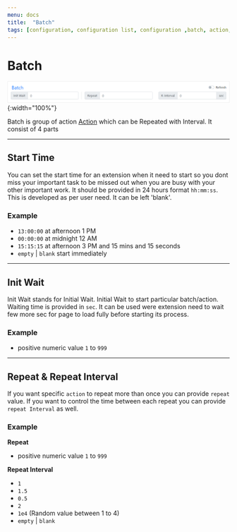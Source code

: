 ```yaml
---
menu: docs
title:  "Batch"
tags: [configuration, configuration list, configuration ,batch, action, start time, XPath, Value,repeat, repeat interval, r-interval]
---
```



# Batch

![Batch](../assets/img/batch.png){:width="100%"}

Batch is group of action [Action](action.md) which can be Repeated with Interval. It consist of 4 parts 

---

## Start Time
You can set the start time for an extension when it need to start so you dont miss your important task to be missed out when you are busy with your other important work. It should be provided in 24 hours format `hh:mm:ss`. This is developed as per user need. It can be left 'blank'.

### Example
* `13:00:00` at afternoon 1 PM
* `00:00:00` at midnight 12 AM
* `15:15:15` at afternoon 3 PM and 15 mins and 15 seconds
*  `empty` | `blank` start immediately

---

## Init Wait
Init Wait stands for Initial Wait. Initial Wait to start particular batch/action. Waiting time is provided in `sec`. It can be used were extension need to wait few more sec for page to load fully before starting its process.

### Example
- positive numeric value `1` to `999`

---

## Repeat & Repeat Interval
If you want specific `action` to repeat more than once you can provide `repeat` value. 
If you want to control the time between each repeat you can provide `repeat Interval` as well.

### Example

**Repeat**
- positive numeric value `1` to `999`

**Repeat Interval**
* `1`
* `1.5`
* `0.5`
* `2`
* `1e4` (Random value between 1 to 4)
* `empty` | `blank`